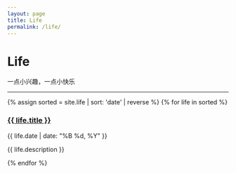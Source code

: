 ```yaml
---
layout: page
title: Life
permalink: /life/
---
```


# Life

一点小兴趣，一点小快乐

<div class="section-index">
    <hr class="panel-line">
    {% assign sorted = site.life | sort: 'date' | reverse %}
    {% for life in sorted  %}        
    <div class="entry">
    <h3><a href="{{ life.url | prepend: site.baseurl }}">{{ life.title }}</a></h3>
    <span class="post-date">{{ life.date | date: "%B %d, %Y" }}</span><br>
    <p>{{ life.description }}</p>
    </div>{% endfor %}
</div>
